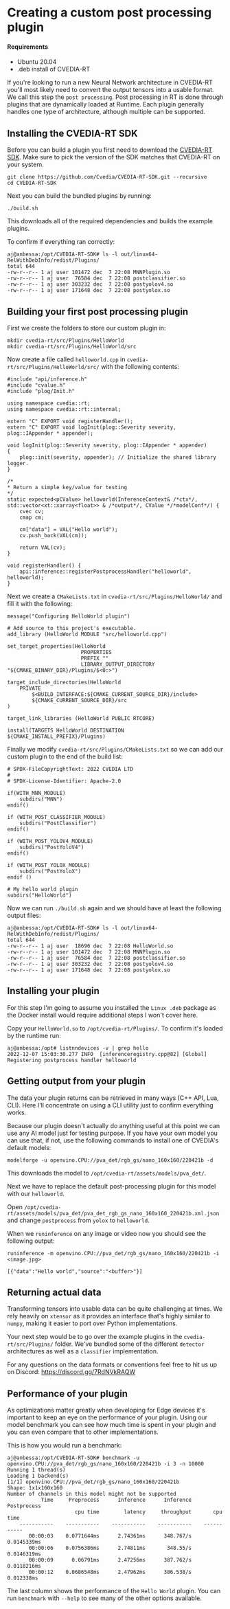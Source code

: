 # Creating a custom post processing plugin

#### Requirements
- Ubuntu 20.04
- .deb install of CVEDIA-RT

If you're looking to run a new Neural Network architecture in CVEDIA-RT you'll most likely need to convert the output tensors into a usable format. We call this step the `post processing`. Post processing in RT is done through plugins that are dynamically loaded at Runtime. Each plugin generally handles one type of architecture, although multiple can be supported.

## Installing the CVEDIA-RT SDK

Before you can build a plugin you first need to download the [CVEDIA-RT SDK](https://github.com/Cvedia/CVEDIA-RT-SDK). Make sure to pick the version of the SDK matches that CVEDIA-RT on your system.

```
git clone https://github.com/Cvedia/CVEDIA-RT-SDK.git --recursive
cd CVEDIA-RT-SDK
```

Next you can build the bundled plugins by running:
```
./build.sh
```
This downloads all of the required dependencies and builds the example plugins. 

To confirm if everything ran correctly:
```
aj@anbessa:/opt/CVEDIA-RT-SDK# ls -l out/linux64-RelWithDebInfo/redist/Plugins/
total 644
-rw-r--r-- 1 aj user 101472 dec  7 22:08 MNNPlugin.so
-rw-r--r-- 1 aj user  76584 dec  7 22:08 postclassifier.so
-rw-r--r-- 1 aj user 303232 dec  7 22:08 postyolov4.so
-rw-r--r-- 1 aj user 171648 dec  7 22:08 postyolox.so
```

## Building your first post processing plugin

First we create the folders to store our custom plugin in:
```
mkdir cvedia-rt/src/Plugins/HelloWorld
mkdir cvedia-rt/src/Plugins/HelloWorld/src
```

Now create a file called `helloworld.cpp` in `cvedia-rt/src/Plugins/HelloWorld/src/`  with the following contents:
```
#include "api/inference.h"
#include "cvalue.h"
#include "plog/Init.h"

using namespace cvedia::rt;
using namespace cvedia::rt::internal;

extern "C" EXPORT void registerHandler();
extern "C" EXPORT void logInit(plog::Severity severity, plog::IAppender * appender);

void logInit(plog::Severity severity, plog::IAppender * appender)
{
	plog::init(severity, appender); // Initialize the shared library logger.
}

/*
* Return a simple key/value for testing
*/
static expected<pCValue> helloworld(InferenceContext& /*ctx*/, std::vector<xt::xarray<float>> & /*output*/, CValue */*modelConf*/) {
	cvec cv;
	cmap cm;
	
	cm["data"] = VAL("Hello world");
	cv.push_back(VAL(cm));

    return VAL(cv);
}

void registerHandler() {
	api::inference::registerPostprocessHandler("helloworld", helloworld);
}
```

Next we create a `CMakeLists.txt` in `cvedia-rt/src/Plugins/HelloWorld/` and fill it with the following:
```
message("Configuring HelloWorld plugin")

# Add source to this project's executable.
add_library (HelloWorld MODULE "src/helloworld.cpp")

set_target_properties(HelloWorld 
                        PROPERTIES 
                        PREFIX ""
                        LIBRARY_OUTPUT_DIRECTORY "${CMAKE_BINARY_DIR}/Plugins/$<0:>")

target_include_directories(HelloWorld
    PRIVATE
        $<BUILD_INTERFACE:${CMAKE_CURRENT_SOURCE_DIR}/include>
        ${CMAKE_CURRENT_SOURCE_DIR}/src
)

target_link_libraries (HelloWorld PUBLIC RTCORE)

install(TARGETS HelloWorld DESTINATION ${CMAKE_INSTALL_PREFIX}/Plugins)
```

Finally we modify `cvedia-rt/src/Plugins/CMakeLists.txt` so we can add our custom plugin to the end of the build list:

```
# SPDX-FileCopyrightText: 2022 CVEDIA LTD
#
# SPDX-License-Identifier: Apache-2.0

if(WITH_MNN_MODULE)
    subdirs("MNN")
endif()

if (WITH_POST_CLASSIFIER_MODULE)
    subdirs("PostClassifier")
endif()

if (WITH_POST_YOLOV4_MODULE)
    subdirs("PostYoloV4")
endif()

if (WITH_POST_YOLOX_MODULE)
    subdirs("PostYoloX")
endif ()

# My hello world plugin
subdirs("HelloWorld")

```

Now we can run `./build.sh` again and we should have at least the following output files:

```
aj@anbessa:/opt/CVEDIA-RT-SDK# ls -l out/linux64-RelWithDebInfo/redist/Plugins/
total 644
-rw-r--r-- 1 aj user  18696 dec  7 22:08 HelloWorld.so
-rw-r--r-- 1 aj user 101472 dec  7 22:08 MNNPlugin.so
-rw-r--r-- 1 aj user  76584 dec  7 22:08 postclassifier.so
-rw-r--r-- 1 aj user 303232 dec  7 22:08 postyolov4.so
-rw-r--r-- 1 aj user 171648 dec  7 22:08 postyolox.so
```

## Installing your plugin

For this step I'm going to assume you installed the `Linux .deb` package as the Docker install would require additional steps I won't cover here.

Copy your `HelloWorld.so` to `/opt/cvedia-rt/Plugins/`. To confirm it's loaded by the runtime run:
```
aj@anbessa:/opt# listnndevices -v | grep hello
2022-12-07 15:03:30.277 INFO  [inferenceregistry.cpp@82] [Global] Registering postprocess handler helloworld
```

## Getting output from your plugin

The data your plugin returns can be retrieved in many ways (C++ API, Lua, CLI). Here I'll concentrate on using a CLI utility just to confirm everything works.

Because our plugin doesn't actually do anything useful at this point we can use any AI model just for testing purpose. If you have your own model you can use that, if not, use the following commands to install one of CVEDIA's default models:

```
modelforge -u openvino.CPU://pva_det/rgb_gs/nano_160x160/220421b -d
```
This downloads the model to `/opt/cvedia-rt/assets/models/pva_det/`. 

Next we have to replace the default post-processing plugin for this model with our `helloworld`.

Open `/opt/cvedia-rt/assets/models/pva_det/pva_det_rgb_gs_nano_160x160_220421b.xml.json` and change `postprocess` from `yolox` to `helloworld`.

When we `runinference` on any image or video now you should see the following output:
```
runinference -m openvino.CPU://pva_det/rgb_gs/nano_160x160/220421b -i <image.jpg>

[{"data":"Hello world","source":"<buffer>"}]
```

## Returning actual data

Transforming tensors into usable data can be quite challenging at times. We rely heavily on `xtensor` as it provides an interface that's highly similar to `numpy`, making it easier to port over Python implementations.

Your next step would be to go over the example plugins in the `cvedia-rt/src/Plugins/` folder. We've bundled some of the different `detector` architectures as well as a `classifier` implementation.

For any questions on the data formats or conventions feel free to hit us up on Discord: https://discord.gg/7RdNVkRAQW

## Performance of your plugin

As optimizations matter greatly when developing for Edge devices it's important to keep an eye on the performance of your plugin. Using our model benchmark you can see how much time is spent in your plugin and you can even compare that to other implementations.

This is how you would run a benchmark:
```
aj@anbessa:/opt/CVEDIA-RT-SDK# benchmark -u openvino.CPU://pva_det/rgb_gs/nano_160x160/220421b -i 3 -n 10000
Running 1 thread(s)
Loading 1 backend(s)
[1/1] openvino.CPU://pva_det/rgb_gs/nano_160x160/220421b
Shape: 1x1x160x160
Number of channels in this model might not be supported
           Time     Preprocess      Inference      Inference    Postprocess
                      cpu time        latency     throughput       cpu time
    -----------    -----------    -----------    -----------    -----------
       00:00:03    0.0771644ms      2.74361ms      348.767/s    0.0145339ms
       00:00:06    0.0756386ms      2.74811ms       348.55/s    0.0146319ms
       00:00:09      0.06791ms      2.47256ms      387.762/s    0.0118216ms
       00:00:12    0.0686548ms      2.47962ms      386.538/s     0.012338ms

```

The last column shows the performance of the `Hello World` plugin. You can run `benchmark` with `--help` to see many of the other options available.
